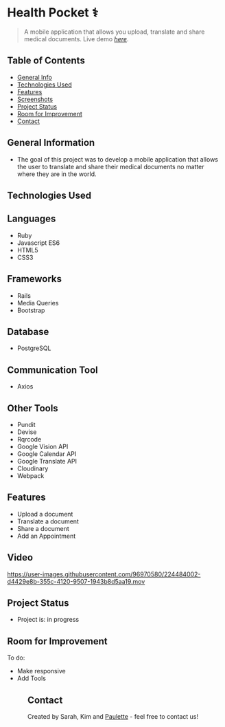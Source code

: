 # Health Pocket ⚕️
> A mobile application that allows you upload, translate and share medical documents.
> Live demo [_here_](https://health-pocket.herokuapp.com/ ).

## Table of Contents
* [General Info](#general-information)
* [Technologies Used](#technologies-used)
* [Features](#features)
* [Screenshots](#screenshots)
* [Project Status](#project-status)
* [Room for Improvement](#room-for-improvement)
* [Contact](#contact)


## General Information
<ul><li>The goal of this project was to develop a mobile application that allows the user to translate and  share their medical documents no matter where they are in the world. </li></ul>


## Technologies Used

## Languages
<ul>
  <li>Ruby</li>
  <li>Javascript ES6</li>
  <li>HTML5</li>
  <li>CSS3</li></ul>
  
  ## Frameworks
<ul>
<li>Rails</li>
<li>Media Queries</li>
  <li>Bootstrap</li>
  </ul>
  
  
## Database
<ul><li>PostgreSQL</li></ul>

## Communication Tool
  <ul><li>Axios</li></ul>


## Other Tools
<ul>
<li>Pundit</li>
<li>Devise</li>
<li>Rqrcode</li>
<li>Google Vision API</li>
<li>Google Calendar API</li>
<li>Google Translate API</li>
<li>Cloudinary</li>
<li>Webpack</li></ul>


## Features
<ul>
  <li>Upload a document</li>
  <li> Translate a document</li>
  <li> Share a document</li>
<li>Add an Appointment</li>
</ul>



## Video



https://user-images.githubusercontent.com/96970580/224484002-d4429e8b-355c-4120-9507-1943b8d5aa19.mov







## Project Status
<ul>
<li>Project is: in progress</li></ul>


## Room for Improvement

To do:
<ul>
  <li>Make responsive</li>
<li> Add Tools</li>
<ul>


## Contact
Created by Sarah, Kim and [Paulette](https://paulette-zaldivar-flores.netlify.app/) - feel free to contact us!
